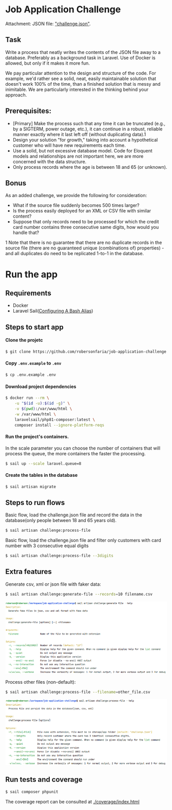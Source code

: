 # Job Application Challenge
Attachment: JSON file: ["challenge.json"](storage/app/challenge.json).

## Task
Write a process that neatly writes the contents of the JSON file away to a database.
Preferably as a background task in Laravel. Use of Docker is allowed, but only if it makes it more fun.

We pay particular attention to the design and structure of the code. For example, we'd rather see a solid, neat, easily maintainable solution that doesn't work 100% of the time, than a finished solution that is messy and inimitable. We are particularly interested in the thinking behind your approach.

## Prerequisites:
- [Primary] Make the process such that any time it can be truncated (e.g., by a SIGTERM, power outage, etc.), it can continue in a robust, reliable manner exactly where it last left off (without duplicating data).1
- Design your solution "for growth," taking into account a hypothetical customer who will have new requirements each time.
- Use a solid, but not excessive database model. Code for Eloquent models and relationships are not important here, we are more concerned with the data structure.
- Only process records where the age is between 18 and 65 (or unknown).
  
## Bonus
  As an added challenge, we provide the following for consideration:
- What if the source file suddenly becomes 500 times larger?
- Is the process easily deployed for an XML or CSV file with similar content?
- Suppose that only records need to be processed for which the credit card number contains three consecutive same digits, how would you handle that?

1 Note that there is no guarantee that there are no duplicate records in the source file (there
  are no guaranteed unique (combinations of) properties) - and all duplicates do need to be
  replicated 1-to-1 in the database.

# Run the app

## Requirements

- Docker
- Laravel Sail([Configuring A Bash Alias](https://laravel.com/docs/8.x/sail#configuring-a-bash-alias))

## Steps to start app

#### Clone the projetc
```bash
$ git clone https://github.com/robersonfaria/job-application-challenge.git
```

#### Copy `.env.example` to `.env`
```bash
$ cp .env.example .env
```

#### Download project dependencies
```bash
$ docker run --rm \
    -u "$(id -u):$(id -g)" \
    -v $(pwd):/var/www/html \
    -w /var/www/html \
    laravelsail/php81-composer:latest \
    composer install --ignore-platform-reqs
```
#### Run the project's containers.

In the scale parameter you can choose the number of containers that will process the queue, the more containers the
faster the processing.

```bash
$ sail up --scale laravel.queue=8
```

#### Create the tables in the database
```bash
$ sail artisan migrate
```

## Steps to run flows

Basic flow, load the challenge.json file and record the data in the database(only people between 18 and 65 years old).
```bash
$ sail artisan challenge:process-file 
```

Basic flow, load the challenge.json file and filter only customers with card number with 3 consecutive equal digits
```bash
$ sail artisan challenge:process-file --3digits 
```

## Extra features

Generate csv, xml or json file with faker data:
```bash
$ sail artisan challenge:generate-file --records=10 filename.csv
```
![Help command to generate file](./docs/generate-file.png)

Process other files (non-default):
```bash
$ sail artisan challenge:process-file --filename=other_file.csv
```
![Help command to process file](./docs/process-file.png)

## Run tests and coverage
```bash
$ sail composer phpunit
```
The coverage report can be consulted at [./coverage/index.html](./coverage/index.html)
